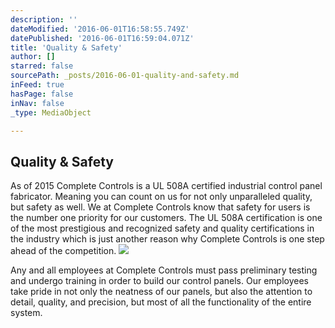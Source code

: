 ```yaml
---
description: ''
dateModified: '2016-06-01T16:58:55.749Z'
datePublished: '2016-06-01T16:59:04.071Z'
title: 'Quality & Safety'
author: []
starred: false
sourcePath: _posts/2016-06-01-quality-and-safety.md
inFeed: true
hasPage: false
inNav: false
_type: MediaObject

---
```

<article style=""><h1>Quality &amp; Safety</h1></article>

As of 2015 Complete Controls is a UL 508A certified industrial control panel fabricator. Meaning you can count on us for not only unparalleled quality, but safety as well. We at Complete Controls know that safety for users is the number one priority for our customers. The UL 508A certification is one of the most prestigious and recognized safety and quality certifications in the industry which is just another reason why Complete Controls is one step ahead of the competition.
![](https://s3-us-west-2.amazonaws.com/the-grid-img/p/2de3a2971ff9ee9d0b7e3eb3b8cb153db7b8e08d.png)

Any and all employees at Complete Controls must pass preliminary testing and undergo training in order to build our control panels. Our employees take pride in not only the neatness of our panels, but also the attention to detail, quality, and precision, but most of all the functionality of the entire system.